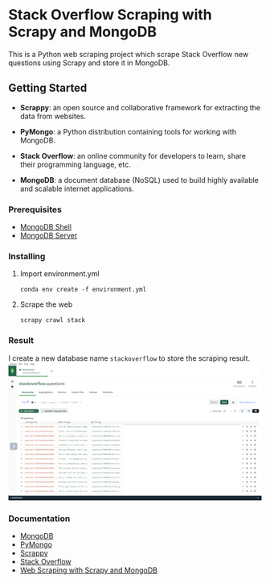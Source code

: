 # Stack Overflow Scraping with Scrapy and MongoDB

This is a Python web scraping project which scrape Stack Overflow new questions using Scrapy and store it in MongoDB.

## Getting Started

- __Scrappy__: an open source and collaborative framework for extracting the data from websites.

- __PyMongo__: a Python distribution containing tools for working with MongoDB.

- __Stack Overflow__: an online community for developers to learn, share their programming language, etc.

- __MongoDB__: a document database (NoSQL) used to build highly available and scalable internet applications.

### Prerequisites
- [MongoDB Shell](https://downloads.mongodb.com/compass/mongosh-1.9.1-win32-x64.zip)
- [MongoDB Server](https://fastdl.mongodb.org/windows/mongodb-windows-x86_64-6.0.6-signed.msi)

### Installing

1. Import environment.yml
   ```
   conda env create -f environment.yml
   ```
2. Scrape the web
   ```
   scrapy crawl stack
   ```

### Result

I create a new database name `stackoverflow` to store the scraping result. 
![Alt text](image/store_database.png)

### Documentation

- [MongoDB](https://www.mongodb.com)
- [PyMongo](https://pymongo.readthedocs.io/en/stable/)
- [Scrappy](https://scrapy.org)
- [Stack Overflow](https://stackoverflow.com)
- [Web Scraping with Scrapy and MongoDB](https://realpython.com/web-scraping-with-scrapy-and-mongodb/#pymongo)
